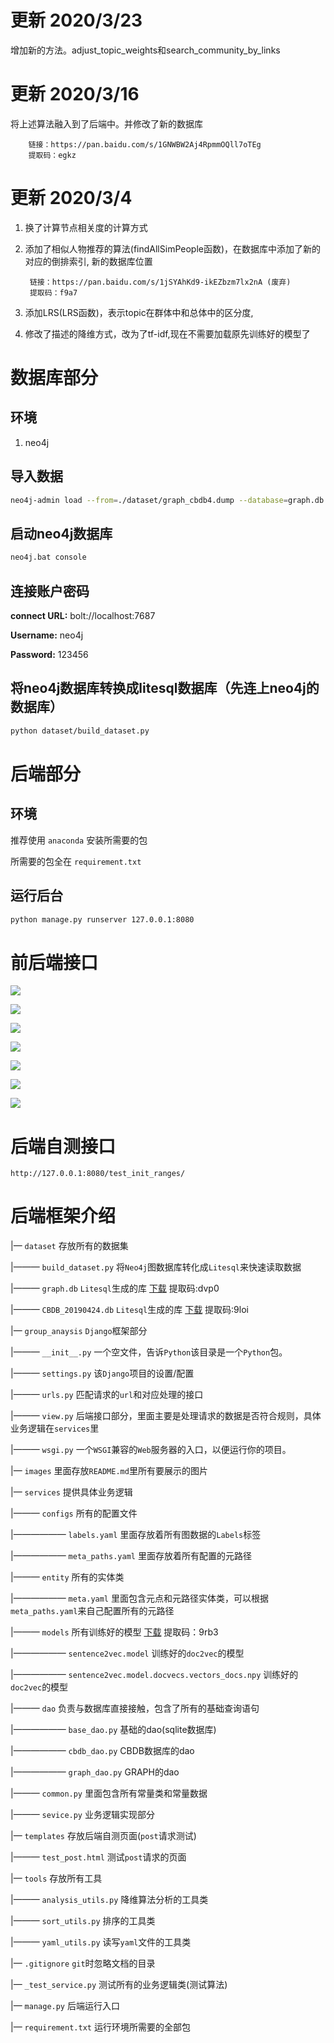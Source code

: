 # 更新 2020/3/23
增加新的方法。adjust_topic_weights和search_community_by_links
# 更新 2020/3/16
将上述算法融入到了后端中。并修改了新的数据库

        链接：https://pan.baidu.com/s/1GNWBW2Aj4RpmmOQll7oTEg 
        提取码：egkz

# 更新 2020/3/4
1. 换了计算节点相关度的计算方式
2. 添加了相似人物推荐的算法(findAllSimPeople函数)，在数据库中添加了新的对应的倒排索引, 新的数据库位置

        链接：https://pan.baidu.com/s/1jSYAhKd9-ikEZbzm7lx2nA (废弃)
        提取码：f9a7

3. 添加LRS(LRS函数)，表示topic在群体中和总体中的区分度,
4. 修改了描述的降维方式，改为了tf-idf,现在不需要加载原先训练好的模型了


# 数据库部分
## 环境
1. neo4j
## 导入数据
```bash
neo4j-admin load --from=./dataset/graph_cbdb4.dump --database=graph.db --force
```
## 启动neo4j数据库
```bash
neo4j.bat console
```
## 连接账户密码
**connect URL:** bolt://localhost:7687

**Username:**  neo4j

**Password:**  123456
## 将neo4j数据库转换成litesql数据库（先连上neo4j的数据库）
```bash
python dataset/build_dataset.py
```

# 后端部分
## 环境
推荐使用 `anaconda` 安装所需要的包

所需要的包全在 `requirement.txt`
## 运行后台
```bash
python manage.py runserver 127.0.0.1:8080
```

# 前后端接口
![](./images/init_ranges.png)

![](./images/search_ranges_by_name.png)

![](./images/search_person_by_ranges.png)

![](./images/search_address_by_person_ids.png)

![](./images/search_topic_by_person_ids.png)

![](./images/adjust_topic_weights.png)

![](./images/search_community_by_links.png)
# 后端自测接口
```
http://127.0.0.1:8080/test_init_ranges/
```

# 后端框架介绍
|— `dataset` 存放所有的数据集

|——— `build_dataset.py` 将`Neo4j`图数据库转化成`Litesql`来快速读取数据

|——— `graph.db` `Litesql`生成的库 [下载](https://pan.baidu.com/s/1nta1-lgHu-YUtZ8SJVqYog) 提取码:dvp0

|——— `CBDB_20190424.db` `Litesql`生成的库 [下载](https://pan.baidu.com/s/1eH04dDlycyl_-uKoYTOQ8Q) 提取码:9loi

|— `group_anaysis` `Django`框架部分

|——— `__init__.py` 一个空文件，告诉`Python`该目录是一个`Python`包。

|——— `settings.py` 该`Django`项目的设置/配置

|——— `urls.py` 匹配请求的`url`和对应处理的接口

|——— `view.py` 后端接口部分，里面主要是处理请求的数据是否符合规则，具体业务逻辑在`services`里

|——— `wsgi.py` 一个`WSGI`兼容的`Web`服务器的入口，以便运行你的项目。

|— `images` 里面存放`README.md`里所有要展示的图片

|— `services` 提供具体业务逻辑

|——— `configs` 所有的配置文件

|—————— `labels.yaml` 里面存放着所有图数据的`Labels`标签

|—————— `meta_paths.yaml` 里面存放着所有配置的元路径

|——— `entity` 所有的实体类

|—————— `meta.yaml` 里面包含元点和元路径实体类，可以根据`meta_paths.yaml`来自己配置所有的元路径

|——— `models` 所有训练好的模型 [下载](https://pan.baidu.com/s/1bV1u2rby8ZWwxrHhd1XAuQ) 提取码：9rb3

|—————— `sentence2vec.model` 训练好的`doc2vec`的模型 

|—————— `sentence2vec.model.docvecs.vectors_docs.npy` 训练好的`doc2vec`的模型

|——— `dao` 负责与数据库直接接触，包含了所有的基础查询语句

|—————— `base_dao.py` 基础的dao(sqlite数据库)

|—————— `cbdb_dao.py` CBDB数据库的dao

|—————— `graph_dao.py` GRAPH的dao

|——— `common.py` 里面包含所有常量类和常量数据

|——— `sevice.py` 业务逻辑实现部分

|— `templates` 存放后端自测页面(`post`请求测试)

|——— `test_post.html` 测试`post`请求的页面

|— `tools` 存放所有工具

|——— `analysis_utils.py` 降维算法分析的工具类

|——— `sort_utils.py` 排序的工具类

|——— `yaml_utils.py` 读写`yaml`文件的工具类

|— `.gitignore` `git`时忽略文档的目录

|— `_test_service.py` 测试所有的业务逻辑类(测试算法)

|— `manage.py` 后端运行入口

|— `requirement.txt` 运行环境所需要的全部包

